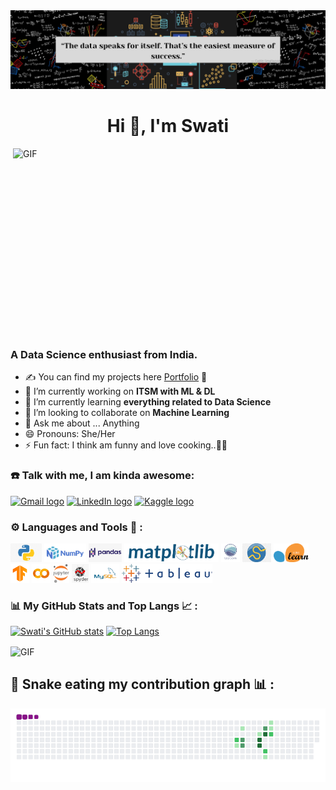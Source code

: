 <img src="https://raw.githubusercontent.com/Swati5140/Swati5140/master/images/git_banner1.png" />

<h1 align="center">Hi 👋, I'm Swati</h1>

<img align="right" alt="GIF" src="https://raw.githubusercontent.com/Swati5140/arsentieva/main/code.gif?raw=true" width="500" height="320" />

<h3 align="left">A Data Science enthusiast from India.</h3>

- ✍ You can find my projects here [Portfolio] 📑
- 🔭 I’m currently working on **ITSM with ML & DL**
- 🌱 I’m currently learning **everything related to Data Science**
- 👯 I’m looking to collaborate on **Machine Learning**
- 💬 Ask me about ... Anything
- 😄 Pronouns: She/Her
- ⚡ Fun fact: I think am funny and love cooking..👩‍🍳


### ☎️ Talk with me, I am kinda awesome:

[<img src="https://img.shields.io/badge/Gmail-282C34?logo=gmail&logoColor=D14836" alt="Gmail logo" title="Gmail" height="25" />](mailto:iamswatisachan@gmail.com)
[<img src="https://img.shields.io/badge/LinkedIn-282C34?logo=linkedin&logoColor=0077B5" alt="LinkedIn logo" title="LinkedIn" height="25" />](https://linkedin.com/in/swatisachan)
[<img src="https://img.shields.io/badge/Kaggle-282C34?logo=kaggle&logoColor=0077B5" alt="Kaggle logo" title="Kaggle" height="25" />](https://kaggle.com/Swati5140)



### ⚙️ Languages and Tools 🔧 :

<code><img height="30" src="https://raw.githubusercontent.com/Swati5140/Swati5140/master/icons/python.png"></code>
<code><img height="30" src="https://raw.githubusercontent.com/Swati5140/Swati5140/master/icons/numpy.png"></code>
<code><img height="30" src="https://raw.githubusercontent.com/Swati5140/Swati5140/master/icons/pandas.png"></code>
<code><img height="30" src="https://raw.githubusercontent.com/Swati5140/Swati5140/master/icons/matplotlib.png"></code>
<code><img height="30" src="https://raw.githubusercontent.com/Swati5140/Swati5140/master/icons/seaborn.png"></code>
<code><img height="30" src="https://raw.githubusercontent.com/Swati5140/Swati5140/master/icons/scipy.png"></code>
<code><img height="30" src="https://raw.githubusercontent.com/Swati5140/Swati5140/master/icons/sklearn.png"></code>
<code><img height="30" src="https://raw.githubusercontent.com/Swati5140/Swati5140/master/icons/tensorflow.png"></code>
<code><img height="30" src="https://raw.githubusercontent.com/Swati5140/Swati5140/master/icons/colab.png"></code>
<code><img height="30" src="https://raw.githubusercontent.com/Swati5140/Swati5140/master/icons/jupyter.png"></code>
<code><img height="30" src="https://raw.githubusercontent.com/Swati5140/Swati5140/master/icons/spyder.png"></code>
<code><img height="30" src="https://raw.githubusercontent.com/Swati5140/Swati5140/master/icons/mysql.png"></code>
<code><img height="30" src="https://raw.githubusercontent.com/Swati5140/Swati5140/master/icons/tableau.png"></code>



### 📊 My GitHub Stats and Top Langs 📈 :

[![Swati's GitHub stats](https://github-readme-stats.vercel.app/api?username=Swati5140&show_icons=true&theme=dracula)](https://github.com/Swati5140/Swati5140)
[![Top Langs](https://github-readme-stats.vercel.app/api/top-langs/?username=Swati5140&layout=compact)](https://github.com/Swati5140/Swati5140)

[Portfolio]: https://mydatascienceportfolio.in/

<img align="center" alt="GIF" src="https://raw.githubusercontent.com/Swati5140/arsentieva/main/coder.gif?raw=true" width="650" height="450" />



## 🐍 Snake eating my contribution graph 📊 :
![snake gif](https://github.com/Swati5140/Swati5140/blob/output/github-contribution-grid-snake.gif)
